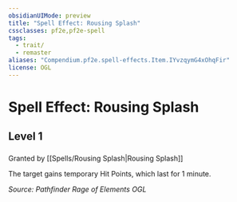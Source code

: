```yaml
---
obsidianUIMode: preview
title: "Spell Effect: Rousing Splash"
cssclasses: pf2e,pf2e-spell
tags:
  - trait/
  - remaster
aliases: "Compendium.pf2e.spell-effects.Item.IYvzqymG4xOhqFir"
license: OGL
---
```

# Spell Effect: Rousing Splash
## Level 1
### 






Granted by [[Spells/Rousing Splash|Rousing Splash]]

The target gains temporary Hit Points, which last for 1 minute.

*Source: Pathfinder Rage of Elements*
*OGL*